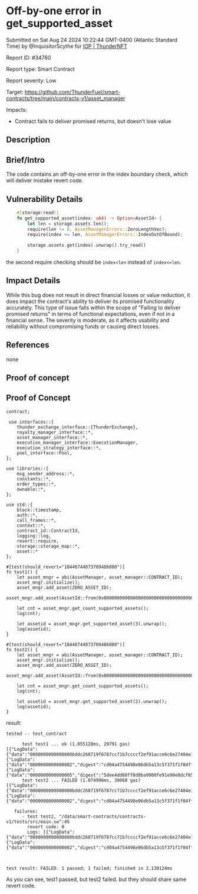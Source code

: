 
# Off-by-one error in get_supported_asset

Submitted on Sat Aug 24 2024 10:22:44 GMT-0400 (Atlantic Standard Time) by @InquisitorScythe for [IOP | ThunderNFT](https://immunefi.com/bounty/thundernft-iop/)

Report ID: #34760

Report type: Smart Contract

Report severity: Low

Target: https://github.com/ThunderFuel/smart-contracts/tree/main/contracts-v1/asset_manager

Impacts:
- Contract fails to deliver promised returns, but doesn't lose value

## Description
## Brief/Intro
The code contains an off-by-one error in the index boundary check, which will deliver mistake revert code.

## Vulnerability Details
```rust
    #[storage(read)]
    fn get_supported_asset(index: u64) -> Option<AssetId> {
        let len = storage.assets.len();
        require(len != 0, AssetManagerErrors::ZeroLengthVec);
        require(index <= len, AssetManagerErrors::IndexOutOfBound);

        storage.assets.get(index).unwrap().try_read()
    }
```
the second require checking should be `index<len` instead of `index<=len`.

## Impact Details
While this bug does not result in direct financial losses or value reduction, it does impact the contract's ability to deliver its promised functionality accurately. This type of issue falls within the scope of "Failing to deliver promised returns" in terms of functional expectations, even if not in a financial sense. The severity is moderate, as it affects usability and reliability without compromising funds or causing direct losses.

## References
none
        
## Proof of concept
## Proof of Concept
```
contract;

 use interfaces::{
    thunder_exchange_interface::{ThunderExchange},
    royalty_manager_interface::*,
    asset_manager_interface::*,
    execution_manager_interface::ExecutionManager,
    execution_strategy_interface::*,
    pool_interface::Pool,
};

use libraries::{
    msg_sender_address::*,
    constants::*,
    order_types::*,
    ownable::*,
};

use std::{
    block::timestamp,
    auth::*,
    call_frames::*,
    context::*,
    contract_id::ContractId,
    logging::log,
    revert::require,
    storage::storage_map::*,
    asset::*
};

#[test(should_revert="18446744073709486080")]
fn test1() {
    let asset_mngr = abi(AssetManager, asset_manager::CONTRACT_ID);
    asset_mngr.initialize();
    asset_mngr.add_asset(ZERO_ASSET_ID);
    asset_mngr.add_asset(AssetId::from(0x0000000000000000000000000000000000000000000000000000000000000001));

    let cnt = asset_mngr.get_count_supported_assets();
    log(cnt);

    let assetid = asset_mngr.get_supported_asset(3).unwrap();
    log(assetid);
}

#[test(should_revert="18446744073709486080")]
fn test2() {
    let asset_mngr = abi(AssetManager, asset_manager::CONTRACT_ID);
    asset_mngr.initialize();
    asset_mngr.add_asset(ZERO_ASSET_ID);
    asset_mngr.add_asset(AssetId::from(0x0000000000000000000000000000000000000000000000000000000000000001));

    let cnt = asset_mngr.get_count_supported_assets();
    log(cnt);

    let assetid = asset_mngr.get_supported_asset(2).unwrap();
    log(assetid);
}

```

result:
```
tested -- test_contract

      test test1 ... ok (1.055128ms, 29791 gas)
[{"LogData":{"data":"0000000000000000bddc268719f6787cc71b7ccccf2ef91acce6c6e27404e1a1fa87684f824d17ff","digest":"534de284afb4ea471d255e0be03e2de718ebe38881daee6cabd076bd2d786b19","id":"d6a10379a8e9b4aeb0b9646dd5c8cccd157532db227a1b2b8aeb18c5a512d6da","is":21760,"len":40,"pc":44720,"ptr":67103232,"ra":0,"rb":9517900813706399297}},{"LogData":{"data":"0000000000000002","digest":"cd04a4754498e06db5a13c5f371f1f04ff6d2470f24aa9bd886540e5dce77f70","id":"0000000000000000000000000000000000000000000000000000000000000000","is":10368,"len":8,"pc":16252,"ptr":67086976,"ra":0,"rb":1515152261580153489}},{"LogData":{"data":"0000000000000005","digest":"5dee4dd60ff8d0ba9900fe91e90e0dcf65f0570d42c431f727d0300dd70dc431","id":"d6a10379a8e9b4aeb0b9646dd5c8cccd157532db227a1b2b8aeb18c5a512d6da","is":22392,"len":8,"pc":34940,"ptr":67082624,"ra":0,"rb":8518707422325009122}}]
      test test2 ... FAILED (1.074996ms, 30068 gas)
[{"LogData":{"data":"0000000000000000bddc268719f6787cc71b7ccccf2ef91acce6c6e27404e1a1fa87684f824d17ff","digest":"534de284afb4ea471d255e0be03e2de718ebe38881daee6cabd076bd2d786b19","id":"d6a10379a8e9b4aeb0b9646dd5c8cccd157532db227a1b2b8aeb18c5a512d6da","is":21760,"len":40,"pc":44720,"ptr":67103232,"ra":0,"rb":9517900813706399297}},{"LogData":{"data":"0000000000000002","digest":"cd04a4754498e06db5a13c5f371f1f04ff6d2470f24aa9bd886540e5dce77f70","id":"0000000000000000000000000000000000000000000000000000000000000000","is":10368,"len":8,"pc":16252,"ptr":67086976,"ra":0,"rb":1515152261580153489}}]

   failures:
      - test test2, "/data/smart-contracts/contracts-v1/tests/src/main.sw":45 
        revert code: 0
        Logs: [{"LogData":{"data":"0000000000000000bddc268719f6787cc71b7ccccf2ef91acce6c6e27404e1a1fa87684f824d17ff","digest":"534de284afb4ea471d255e0be03e2de718ebe38881daee6cabd076bd2d786b19","id":"d6a10379a8e9b4aeb0b9646dd5c8cccd157532db227a1b2b8aeb18c5a512d6da","is":21760,"len":40,"pc":44720,"ptr":67103232,"ra":0,"rb":9517900813706399297}},{"LogData":{"data":"0000000000000002","digest":"cd04a4754498e06db5a13c5f371f1f04ff6d2470f24aa9bd886540e5dce77f70","id":"0000000000000000000000000000000000000000000000000000000000000000","is":10368,"len":8,"pc":16252,"ptr":67086976,"ra":0,"rb":1515152261580153489}}]



test result: FAILED. 1 passed; 1 failed; finished in 2.130124ms
```

As you can see, test1 passed, but test2 failed. but they should share same revert code.